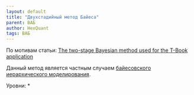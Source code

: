 ```yaml
---
layout: default
title: "Двухстадийный метод Байеса"
parent: ВАБ
author: HexQuant
tags: ВАБ
---
```

По мотивам статьи: [The two-stage Bayesian method used for the T-Book application](https://www.sciencedirect.com/science/article/abs/pii/095183209500114X)

Данный метод является частным случаем [байесовского иерархического моделирования](https://ru.wikipedia.org/wiki/Байесовское_иерархическое_моделирование).

Уровни:
* 
